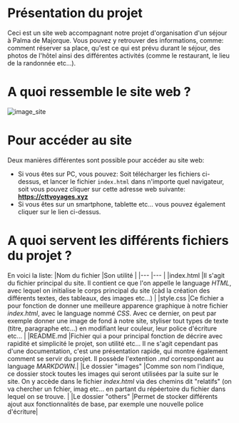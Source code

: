 # Présentation du projet
Ceci est un site web accompagnant notre projet d'organisation d'un séjour à Palma de Majorque. Vous pouvez y retrouver des informations, comme: comment réserver sa place, qu'est ce qui est prévu durant le séjour, des photos de l'hôtel ainsi des différentes activités (comme le restaurant, le lieu de la randonnée etc...).

# A quoi ressemble le site web ?
![image_site](https://user-images.githubusercontent.com/91959894/137294774-fc234c02-85fd-42d7-9035-4539a8d0a0fc.png)


# Pour accéder au site
Deux manières différentes sont possible pour accéder au site web:
  - Si vous êtes sur PC, vous pouvez: Soit télécharger les fichiers ci-dessus, et lancer le fichier `index.html` dans n'importe quel navigateur, soit vous pouvez cliquer sur cette adresse web suivante: **https://cttvoyages.xyz**
  - Si vous êtes sur un smartphone, tablette etc... vous pouvez également cliquer sur le lien ci-dessus.


# A quoi servent les différents fichiers du projet ?
En voici la liste:
|Nom du fichier |Son utilité |
|--- |--- |
|index.html |Il s'agit du fichier principal du site. Il contient ce que l'on appelle le language *HTML*, avec lequel on initialise le corps principal du site (càd la création des différents textes, des tableaux, des images etc...) |
|style.css |Ce fichier a pour fonction de donner une meilleure apparence graphique à notre fichier *index.html*, avec le language nommé *CSS*. Avec ce dernier, on peut par exemple donner une image de fond à notre site, styliser tout types de texte (titre, paragraphe etc...) en modifiant leur couleur, leur police d'écriture etc... |
|README.md |Fichier qui a pour principal fonction de décrire avec rapidité et simplicité le projet, son utilité etc... Il ne s'agit cependant pas d'une documentation, c'est une présentation rapide, qui montre également comment se servir du projet. Il possède l'extention *.md* correspondant au language *MARKDOWN*.|
|Le dossier "images" |Comme son nom l'indique, ce dossier stock toutes les images qui seront utilisées par la suite sur le site. On y accède dans le fichier *index.html* via des chemins dit "relatifs" (on va chercher un fchier, imag etc... en partant du répéertoire du fichier dans lequel on se trouve. |
|Le dossier "others" |Permet de stocker différents ajout aux fonctionnalités de base, par exemple une nouvelle police d'écriture|

